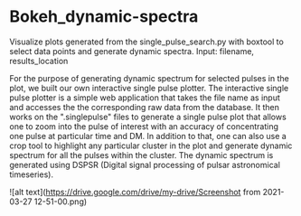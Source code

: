 # Bokeh_dynamic-spectra

Visualize plots generated from the single_pulse_search.py with boxtool to select data points and generate dynamic spectra.
Input:  filename, results_location


For the purpose of generating dynamic spectrum for selected pulses in the plot, we built our
own interactive single pulse plotter. The interactive single pulse plotter is a simple web application
that takes the file name as input and accesses the the corresponding raw data from the database.
It then works on the ".singlepulse" files to generate a single pulse plot that allows one to zoom
into the pulse of interest with an accuracy of concentrating one pulse at particular time and DM.
In addition to that, one can also use a crop tool to highlight any particular cluster in the plot and
generate dynamic spectrum for all the pulses within the cluster. The dynamic spectrum is generated
using DSPSR (Digital signal processing of pulsar astronomical timeseries).

![alt text](https://drive.google.com/drive/my-drive/Screenshot from 2021-03-27 12-51-00.png)

